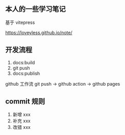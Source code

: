 ## 本人的一些学习笔记

基于 vitepress

https://loveyless.github.io/note/

## 开发流程

1. docs:build
2. git push
3. docs:publish

github 工作流
git push -> github action -> github pages

## commit 规则

1. 新增 xxx
2. 补充 xxx
3. 改错 xxx
